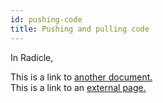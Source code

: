 ```yaml
---
id: pushing-code
title: Pushing and pulling code
---
```


In Radicle, 

This is a link to [another document.](doc3.md)  
This is a link to an [external page.](http://www.example.com)
